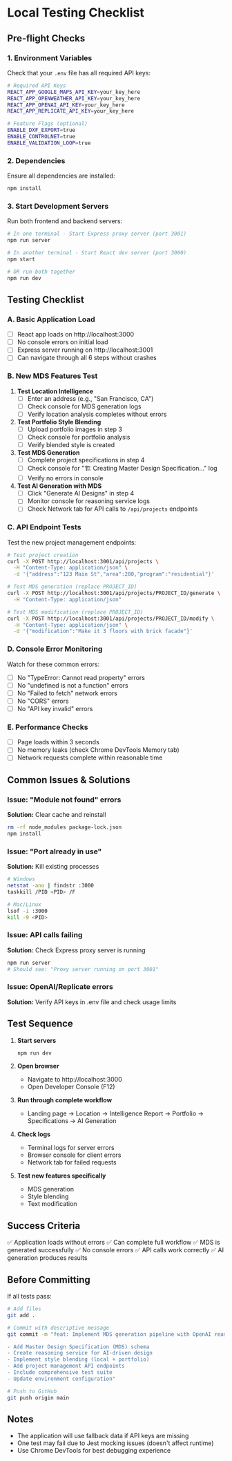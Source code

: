 # Local Testing Checklist

## Pre-flight Checks

### 1. Environment Variables
Check that your `.env` file has all required API keys:

```bash
# Required API Keys
REACT_APP_GOOGLE_MAPS_API_KEY=your_key_here
REACT_APP_OPENWEATHER_API_KEY=your_key_here
REACT_APP_OPENAI_API_KEY=your_key_here
REACT_APP_REPLICATE_API_KEY=your_key_here

# Feature Flags (optional)
ENABLE_DXF_EXPORT=true
ENABLE_CONTROLNET=true
ENABLE_VALIDATION_LOOP=true
```

### 2. Dependencies
Ensure all dependencies are installed:
```bash
npm install
```

### 3. Start Development Servers
Run both frontend and backend servers:
```bash
# In one terminal - Start Express proxy server (port 3001)
npm run server

# In another terminal - Start React dev server (port 3000)
npm start

# OR run both together
npm run dev
```

## Testing Checklist

### A. Basic Application Load
- [ ] React app loads on http://localhost:3000
- [ ] No console errors on initial load
- [ ] Express server running on http://localhost:3001
- [ ] Can navigate through all 6 steps without crashes

### B. New MDS Features Test

1. **Test Location Intelligence**
   - [ ] Enter an address (e.g., "San Francisco, CA")
   - [ ] Check console for MDS generation logs
   - [ ] Verify location analysis completes without errors

2. **Test Portfolio Style Blending**
   - [ ] Upload portfolio images in step 3
   - [ ] Check console for portfolio analysis
   - [ ] Verify blended style is created

3. **Test MDS Generation**
   - [ ] Complete project specifications in step 4
   - [ ] Check console for "🏗️ Creating Master Design Specification..." log
   - [ ] Verify no errors in console

4. **Test AI Generation with MDS**
   - [ ] Click "Generate AI Designs" in step 4
   - [ ] Monitor console for reasoning service logs
   - [ ] Check Network tab for API calls to `/api/projects` endpoints

### C. API Endpoint Tests

Test the new project management endpoints:

```bash
# Test project creation
curl -X POST http://localhost:3001/api/projects \
  -H "Content-Type: application/json" \
  -d '{"address":"123 Main St","area":200,"program":"residential"}'

# Test MDS generation (replace PROJECT_ID)
curl -X POST http://localhost:3001/api/projects/PROJECT_ID/generate \
  -H "Content-Type: application/json"

# Test MDS modification (replace PROJECT_ID)
curl -X POST http://localhost:3001/api/projects/PROJECT_ID/modify \
  -H "Content-Type: application/json" \
  -d '{"modification":"Make it 3 floors with brick facade"}'
```

### D. Console Error Monitoring

Watch for these common errors:
- [ ] No "TypeError: Cannot read property" errors
- [ ] No "undefined is not a function" errors
- [ ] No "Failed to fetch" network errors
- [ ] No "CORS" errors
- [ ] No "API key invalid" errors

### E. Performance Checks
- [ ] Page loads within 3 seconds
- [ ] No memory leaks (check Chrome DevTools Memory tab)
- [ ] Network requests complete within reasonable time

## Common Issues & Solutions

### Issue: "Module not found" errors
**Solution:** Clear cache and reinstall
```bash
rm -rf node_modules package-lock.json
npm install
```

### Issue: "Port already in use"
**Solution:** Kill existing processes
```bash
# Windows
netstat -ano | findstr :3000
taskkill /PID <PID> /F

# Mac/Linux
lsof -i :3000
kill -9 <PID>
```

### Issue: API calls failing
**Solution:** Check Express proxy server is running
```bash
npm run server
# Should see: "Proxy server running on port 3001"
```

### Issue: OpenAI/Replicate errors
**Solution:** Verify API keys in .env file and check usage limits

## Test Sequence

1. **Start servers**
   ```bash
   npm run dev
   ```

2. **Open browser**
   - Navigate to http://localhost:3000
   - Open Developer Console (F12)

3. **Run through complete workflow**
   - Landing page → Location → Intelligence Report → Portfolio → Specifications → AI Generation

4. **Check logs**
   - Terminal logs for server errors
   - Browser console for client errors
   - Network tab for failed requests

5. **Test new features specifically**
   - MDS generation
   - Style blending
   - Text modification

## Success Criteria

✅ Application loads without errors
✅ Can complete full workflow
✅ MDS is generated successfully
✅ No console errors
✅ API calls work correctly
✅ AI generation produces results

## Before Committing

If all tests pass:
```bash
# Add files
git add .

# Commit with descriptive message
git commit -m "feat: Implement MDS generation pipeline with OpenAI reasoning

- Add Master Design Specification (MDS) schema
- Create reasoning service for AI-driven design
- Implement style blending (local + portfolio)
- Add project management API endpoints
- Include comprehensive test suite
- Update environment configuration"

# Push to GitHub
git push origin main
```

## Notes

- The application will use fallback data if API keys are missing
- One test may fail due to Jest mocking issues (doesn't affect runtime)
- Use Chrome DevTools for best debugging experience